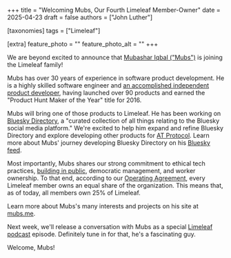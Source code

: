 +++
title = "Welcoming Mubs, Our Fourth Limeleaf Member-Owner"
date = 2025-04-23
draft = false
authors = ["John Luther"]

[taxonomies]
tags = ["Limeleaf"]

[extra]
feature_photo = ""
feature_photo_alt = ""
+++

We are beyond excited to announce that [Mubashar Iqbal ("Mubs")](/about/mubs/) is joining the Limeleaf family!

<!-- more -->

Mubs has over 30 years of experience in software product development. He is a highly skilled software engineer and [an accomplished independent product developer](https://iworkedon.com/@mubashariqbal), having launched over 90 products and earned the "Product Hunt Maker of the Year" title for 2016.

Mubs will bring one of those products to Limeleaf. He has been working on [Bluesky Directory](https://blueskydirectory.com), a "curated collection of all things relating to the Bluesky social media platform." We're excited to help him expand and refine Bluesky Directory and explore developing other products for [AT Protocol](https://atproto.com/guides/overview). Learn more about Mubs' journey developing Bluesky Directory on his [Bluesky feed](https://bsky.app/profile/mubashariqbal.com/post/3l7dvz2ageu2h).

Most importantly, Mubs shares our strong commitment to ethical tech practices, [building in public](https://buildinpublic.com), democratic management, and worker ownership. To that end, according to our [Operating Agreement](/pdf/limeleaf-operating-agreement.pdf), every Limeleaf member owns an equal share of the organization. This means that, as of today, all members own 25% of Limeleaf.

Learn more about Mubs's many interests and projects on his site at [mubs.me](https://mubs.me/).

Next week, we'll release a conversation with Mubs as a special [Limeleaf podcast](/podcast/) episode. Definitely tune in for that, he's a fascinating guy.

Welcome, Mubs!

